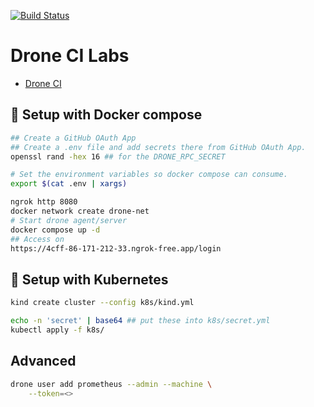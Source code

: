 [![Build Status](https://4cff-86-171-212-33.ngrok-free.app/api/badges/moabukar/drone-ci-lab/status.svg?ref=refs/heads/main)](https://4cff-86-171-212-33.ngrok-free.app/moabukar/drone-ci-lab)

# Drone CI Labs

- [Drone CI](https://docs.drone.io/server/overview/)

## 🚀 Setup with Docker compose

```bash
## Create a GitHub OAuth App
## Create a .env file and add secrets there from GitHub OAuth App.
openssl rand -hex 16 ## for the DRONE_RPC_SECRET

# Set the environment variables so docker compose can consume.
export $(cat .env | xargs)

ngrok http 8080
docker network create drone-net
# Start drone agent/server
docker compose up -d
## Access on
https://4cff-86-171-212-33.ngrok-free.app/login
```


## 🚀 Setup with Kubernetes

```bash
kind create cluster --config k8s/kind.yml

echo -n 'secret' | base64 ## put these into k8s/secret.yml
kubectl apply -f k8s/

```

## Advanced

```bash
drone user add prometheus --admin --machine \
    --token=<>
```
